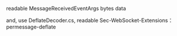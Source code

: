 readable MessageReceivedEventArgs bytes data

and, use DeflateDecoder.cs, readable Sec-WebSocket-Extensions：permessage-deflate
